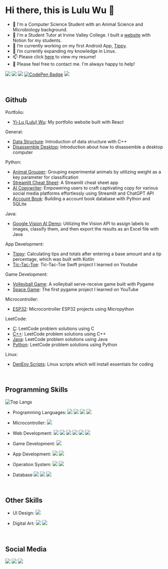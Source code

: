 # Hi there, this is Lulu Wu 👋

<!--
**luluwu516/luluwu516** is a ✨ _special_ ✨ repository because its `README.md` (this file) appears on your GitHub profile.

Here are some ideas to get you started:
- 👯 I’m looking to collaborate on ...
- 🤔 I’m looking for help with ...
- 😄 Pronouns: She/Her
- ⚡ Fun fact:
-->

- 🐄 I'm a Computer Science Student with an Animal Science and Microbiology background.
- 📖 I'm a Student Tutor at Irvine Valley College. I built a [website](https://luluwu.simple.ink/) with Notion for my students.
- 🔭 I’m currently working on my first Android App, [Tippy](https://github.com/luluwu516/Tippy/tree/main).
- 🌱 I’m currently expanding my knowledge in Linux.
- 📫 Please click [here](https://drive.google.com/file/d/1_yzTLO0WFZc3A7SHcBmq1oUzKd9lEx8D/view?usp=sharing) to view my resume!
- 💬 Please feel free to contact me. I'm always happy to help!

[![](https://img.shields.io/badge/Website-Yi--Lu_(Lulu)_Wu-72C0F8?logo=homepage)](https://luluwu516.github.io/home/)
[![](https://img.shields.io/badge/Notion-Lu's_Garage-white?logo=notion)](https://luluwu.simple.ink/)
[![](https://img.shields.io/badge/LinkedIn-@Yi--Lu_Wu-2A77B5?logo=linkedin&logoColor=2A77B5)](https://www.linkedin.com/in/luluwu516/)
[![CodePen Badge](https://img.shields.io/badge/CodePen-@luluwu-222?logo=codepen&logoColor=fff)](https://codepen.io/luluwu)
<a href="mailto:sky110423@gmail.com">![](https://img.shields.io/badge/Gmail-sky110423-D14836?logo=gmail)</a>

<br/>

## Github

Portfolio:
* [Yi-Lu (Lulu) Wu](https://github.com/luluwu516/home): My portfolio website built with React

General: 
* [Data Structure](https://github.com/luluwu516/DataStructures): Introduction of data structure with C++
* [Disassemble Desktop](https://github.com/luluwu516/PCdisassemble): Introduction about how to disassemble a desktop computer

Python:
* [Animal Grouper](https://github.com/luluwu516/streamlit-animal-grouper): Grouping experimental animals by utilizing weight as a key parameter for classification
* [Streamlit Cheat Sheet](https://github.com/luluwu516/streamlit-cheat-sheet): A Streamlit cheat sheet app
* [AI Copywriter](https://github.com/luluwu516/ai-copywriter): Empowering users to craft captivating copy for various social media platforms effortlessly using Streamlit and ChatGPT API
* [Account Book](https://github.com/luluwu516/account-book): Building a account book database with Python and SQLite

Java:
* [Google Vision AI Demo](https://github.com/luluwu516/VisionAI-demo): Utilizing the Vision API to assign labels to images, classify them, and then export the results as an Excel file with Java

App Development:
* [Tippy](https://github.com/luluwu516/Tippy): Calculating tips and totals after entering a base amount and a tip percentage, which was built with Kotlin 
* [Tic-Tac-Toe](https://github.com/luluwu516/Tic-Tac-Toe): Tic-Tac-Toe Swift project I learned on Youtube

Game Development:
* [Volleyball Game](https://github.com/luluwu516/volleyball-game): A volleyball serve-receive game built with Pygame
* [Space Game](https://github.com/luluwu516/space-game-practice): The first pygame project I learned on YouTube

Microcontroller:
* [ESP32](https://github.com/luluwu516/ESP32): Microcontroller ESP32 projects using Micropython

LeetCode:
* [C](https://github.com/luluwu516/leetcodeC): LeetCode problem solutions using C
* [C++](https://github.com/luluwu516/leetcodeCplus2): LeetCode problem solutions using C++
* [Java](https://github.com/luluwu516/leetcodeJava): LeetCode problem solutions using Java
* [Python](https://github.com/luluwu516/leetcodePython): LeetCode problem solutions using Python

Linux:
* [DenEnv Scripts](https://github.com/luluwu516/DevEnv): Linux scripts which will install essentials for coding

<br/>

## Programming Skills

![Top Langs](https://github-readme-stats.vercel.app/api/top-langs/?username=luluwu516&hide_progress=true)

* Programming Languages: 
![](https://img.shields.io/badge/C-A8B9CC?logo=c&logoColor=fff)
![](https://img.shields.io/badge/C%2B%2B-00599C?logo=cplusplus&logoColor=fff)
![](https://img.shields.io/badge/Java-4D66A9?logo=jameson)
![](https://img.shields.io/badge/Python-FFCD3A?logo=python)

* Microcontroller: 
![](https://img.shields.io/badge/MicroPython-2B2728?logo=micropython&logoColor=fff)

* Web Development: 
![](https://img.shields.io/badge/Streamlit-FF4B4B?logo=streamlit&logoColor=fff)
![](https://img.shields.io/badge/JavaScript-F7DF1E?logo=javascript&logoColor=000)
![](https://img.shields.io/badge/HTML5-E34F26?logo=html5&logoColor=fff)
![](https://img.shields.io/badge/CSS3-1572B6?logo=css3&logoColor=fff)
![](https://img.shields.io/badge/Node.js-5FA04E?logo=nodedotjs&logoColor=fff)
![](https://img.shields.io/badge/React-61DAFB?logo=react&logoColor=000)

* Game Development:
![](https://img.shields.io/badge/Pygame-eee?logo=gamemaker&logoColor=67EA28)
  
* App Development: 
![](https://img.shields.io/badge/Swift-F05138?logo=swift&logoColor=fff)
![](https://img.shields.io/badge/Kotlin-7F52FF?logo=kotlin&logoColor=fff)

* Operation System: 
![](https://img.shields.io/badge/Linux-FCC624?logo=linux&logoColor=000)
![](https://img.shields.io/badge/CentOS-262577?logo=centos&logoColor=fff)

* Database
![](https://img.shields.io/badge/SQLite-003B57?logo=sqlite&logoColor=fff)
![](https://img.shields.io/badge/MySQL-4479A1?logo=mysql&logoColor=fff)
![](https://img.shields.io/badge/MongoDB-47A248?logo=mongodb&logoColor=fff)

<br/>

## Other Skills
* UI Design:
![](https://img.shields.io/badge/Figma-F24E1E?logo=figma&logoColor=fff)

* Digital Art:
![](https://img.shields.io/badge/Adobe%20Photoshop-31A8FF?logo=adobephotoshop&logoColor=fff)
![](https://img.shields.io/badge/Adobe%20Illustrator-FF9A00?logo=adobeillustrator&logoColor=fff)

<br/>

## Social Media
[![](https://img.shields.io/badge/Facebook-0866FF?logo=facebook&logoColor=fff&style=for-the-badge)](https://www.facebook.com/profile.php?id=100000175525441)
[![](https://img.shields.io/badge/Instagram-E4405F?logo=instagram&logoColor=fff&style=for-the-badge)](https://www.instagram.com/luluwuinusa/)
[![](https://img.shields.io/badge/Discord-5865F2?logo=discord&logoColor=fff&style=for-the-badge)](http://discordapp.com/users/microlu939)
